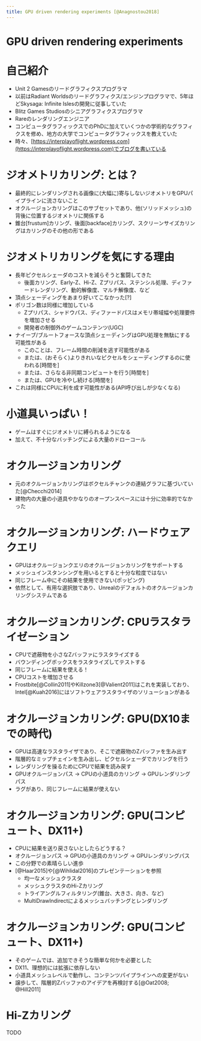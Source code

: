 ```yaml
---
title: GPU driven rendering experiments [@Anagnostou2018]
---
```

# GPU driven rendering experiments

# 自己紹介

- Unit 2 Gamesのリードグラフィクスプログラマ
- 以前はRadiant Worldsのリードグラフィクス/エンジンプログラマで、5年ほどSkysaga: Infinite Islesの開発に従事していた
- Blitz Games Studiosのシニアグラフィクスプログラマ
- Rareのレンダリングエンジニア
- コンピュータグラフィックスでのPhDに加えていくつかの学術的なグラフィクスを修め、地方の大学でコンピュータグラフィックスを教えていた
- 時々、[https://interplayoflight.wordpress.com](https://interplayoflight.wordpress.com)でブログを書いている

#

# ジオメトリカリング: とは？

- 最終的にレンダリングされる画像に(大幅に)寄与しないジオメトリをGPUパイプラインに流さないこと
- オクルージョンカリングはこのサブセットであり、他(ソリッドメッシュ)の背後に位置するジオメトリに関係する
- 錐台[frustum]カリング、後面[backface]カリング、スクリーンサイズカリングはカリングのその他の形である

# ジオメトリカリングを気にする理由

- 長年ピクセルシェーダのコストを減らそうと奮闘してきた
    - 後面カリング、Early-Z、Hi-Z、Zプリパス、ステンシル処理、ディファードレンダリング、動的解像度、マルチ解像度、など
- 頂点シェーディングをあまり好いてこなかった[?]
- ポリゴン数は同様に増加している
    - Zプリパス、シャドウパス、ディファードパスはメモリ帯域幅や処理要件を増加させる
    - 開発者の制御外のゲームコンテンツ(UGC)
- ナイーブ/ブルートフォースな頂点シェーディングはGPU処理を無駄にする可能性がある
    - このことは、フレーム時間の削減を逃す可能性がある
    - または、(おそらく)よりきれいなピクセルをシェーディングするのに使われる[時間を]
    - または、さらなる非同期コンピュートを行う[時間を]
    - または、GPUを冷やし続ける[時間を]
- これは同様にCPUに利を成す可能性がある(API呼び出しが少なくなる)

#

# 小道具いっぱい！

- ゲームはすぐにジオメトリに縛られるようになる
- 加えて、不十分なバッチングによる大量のドローコール

# オクルージョンカリング

- 元のオクルージョンカリングはボクセルチャンクの連結グラフに基づいていた[@Checchi2014]
- 建物内の大量の小道具やかなりのオープンスペースには十分に効率的でなかった

# オクルージョンカリング: ハードウェアクエリ

- GPUはオクルージョンクエリのオクルージョンカリングをサポートする
- メッシュインスタンシングを用いるとすると十分な粒度ではない
- 同じフレーム中にその結果を使用できない(ポッピング)
- 依然として、有用な選択肢であり、Unrealのデフォルトのオクルージョンカリングシステムである

# オクルージョンカリング: CPUラスタライゼーション

- CPUで遮蔽物を小さなZバッファにラスタライズする
- バウンディングボックスをラスタライズしてテストする
- 同じフレームに結果を使える！
- CPUコストを増加させる
- Frostbite[@Collin2011]やKillzone3[@Valient2011]はこれを実装しており、Intel[@Kuah2016]にはソフトウェアラスタライザのソリューションがある

# オクルージョンカリング: GPU(DX10までの時代)

- GPUは高速なラスタライザであり、そこで遮蔽物のZバッファを生み出す
- 階層的なミップチェインを生み出し、ピクセルシェーダでカリングを行う
- レンダリングを操るためにCPUで結果を読み戻す
- GPUオクルージョンパス -> CPUの小道具のカリング -> GPUレンダリングパス
- ラグがあり、同じフレームに結果が使えない

# オクルージョンカリング: GPU(コンピュート、DX11+)

- CPUに結果を送り戻さないとしたらどうする？
- オクルージョンパス -> GPUの小道具のカリング -> GPUレンダリングパス
- この分野での素晴らしい進歩
- [@Haar2015]や[@Wihlidal2016]のプレゼンテーションを参照
    - 均一なメッシュクラスタ
    - メッシュクラスタのHi-Zカリング
    - トライアングルフィルタリング(錐台、大きさ、向き、など)
    - MultiDrawIndirectによるメッシュバッチングとレンダリング

# オクルージョンカリング: GPU(コンピュート、DX11+)

- そのゲームでは、追加できそうな簡単な何かを必要とした
- DX11、理想的には拡張に依存しない
- 小道具メッシュレベルで動作し、コンテンツパイプラインへの変更がない
- 譲歩して、階層的Zバッファのアイデアを再検討する[@Oat2008; @Hill2011]

# Hi-Zカリング

TODO
